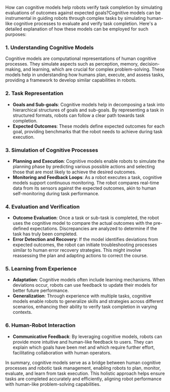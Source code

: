 How can cognitive models help robots verify task completion by simulating evaluations of outcomes against expected goals?Cognitive models can be instrumental in guiding robots through complex tasks by simulating human-like cognitive processes to evaluate and verify task completion. Here's a detailed explanation of how these models can be employed for such purposes:

### 1. Understanding Cognitive Models

Cognitive models are computational representations of human cognitive processes. They simulate aspects such as perception, memory, decision-making, and learning, which are crucial for complex problem-solving. These models help in understanding how humans plan, execute, and assess tasks, providing a framework to develop similar capabilities in robots.

### 2. Task Representation

- **Goals and Sub-goals**: Cognitive models help in decomposing a task into hierarchical structures of goals and sub-goals. By representing a task in structured formats, robots can follow a clear path towards task completion. 
- **Expected Outcomes**: These models define expected outcomes for each goal, providing benchmarks that the robot needs to achieve during task execution.

### 3. Simulation of Cognitive Processes

- **Planning and Execution**: Cognitive models enable robots to simulate the planning phase by predicting various possible actions and selecting those that are most likely to achieve the desired outcomes.
- **Monitoring and Feedback Loops**: As a robot executes a task, cognitive models support continuous monitoring. The robot compares real-time data from its sensors against the expected outcomes, akin to human self-monitoring during task performance.
  
### 4. Evaluation and Verification

- **Outcome Evaluation**: Once a task or sub-task is completed, the robot uses the cognitive model to compare the actual outcomes with the pre-defined expectations. Discrepancies are analyzed to determine if the task has truly been completed.
- **Error Detection and Recovery**: If the model identifies deviations from expected outcomes, the robot can initiate troubleshooting processes similar to human error recovery strategies. This might involve reassessing the plan and adapting actions to correct the course.

### 5. Learning from Experience

- **Adaptation**: Cognitive models often include learning mechanisms. When deviations occur, robots can use feedback to update their models for better future performance.
- **Generalization**: Through experience with multiple tasks, cognitive models enable robots to generalize skills and strategies across different scenarios, enhancing their ability to verify task completion in varying contexts.

### 6. Human-Robot Interaction

- **Communicative Feedback**: By leveraging cognitive models, robots can provide more intuitive and human-like feedback to users. They can explain which goals have been met and which require further effort, facilitating collaboration with human operators.

In summary, cognitive models serve as a bridge between human cognitive processes and robotic task management, enabling robots to plan, monitor, evaluate, and learn from task execution. This holistic approach helps ensure tasks are completed accurately and efficiently, aligning robot performance with human-like problem-solving capabilities.